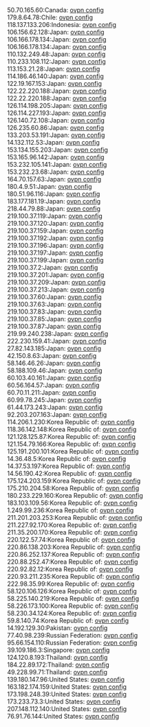 50.70.165.60:Canada: [ovpn config](vpn/50_70_165_60.ovpn)  
179.8.64.78:Chile: [ovpn config](vpn/179_8_64_78.ovpn)  
118.137.133.206:Indonesia: [ovpn config](vpn/118_137_133_206.ovpn)  
106.156.62.128:Japan: [ovpn config](vpn/106_156_62_128.ovpn)  
106.166.178.134:Japan: [ovpn config](vpn/106_166_178_134.ovpn)  
106.166.178.134:Japan: [ovpn config](vpn/106_166_178_134.ovpn)  
110.132.249.48:Japan: [ovpn config](vpn/110_132_249_48.ovpn)  
110.233.108.112:Japan: [ovpn config](vpn/110_233_108_112.ovpn)  
113.153.21.28:Japan: [ovpn config](vpn/113_153_21_28.ovpn)  
114.186.46.140:Japan: [ovpn config](vpn/114_186_46_140.ovpn)  
122.19.167.153:Japan: [ovpn config](vpn/122_19_167_153.ovpn)  
122.22.220.188:Japan: [ovpn config](vpn/122_22_220_188.ovpn)  
122.22.220.188:Japan: [ovpn config](vpn/122_22_220_188.ovpn)  
126.114.198.205:Japan: [ovpn config](vpn/126_114_198_205.ovpn)  
126.114.227.193:Japan: [ovpn config](vpn/126_114_227_193.ovpn)  
126.140.72.108:Japan: [ovpn config](vpn/126_140_72_108.ovpn)  
126.235.60.86:Japan: [ovpn config](vpn/126_235_60_86.ovpn)  
133.203.53.191:Japan: [ovpn config](vpn/133_203_53_191.ovpn)  
14.132.112.53:Japan: [ovpn config](vpn/14_132_112_53.ovpn)  
153.134.155.203:Japan: [ovpn config](vpn/153_134_155_203.ovpn)  
153.165.96.142:Japan: [ovpn config](vpn/153_165_96_142.ovpn)  
153.232.105.141:Japan: [ovpn config](vpn/153_232_105_141.ovpn)  
153.232.23.68:Japan: [ovpn config](vpn/153_232_23_68.ovpn)  
164.70.157.63:Japan: [ovpn config](vpn/164_70_157_63.ovpn)  
180.4.9.51:Japan: [ovpn config](vpn/180_4_9_51.ovpn)  
180.51.96.116:Japan: [ovpn config](vpn/180_51_96_116.ovpn)  
183.177.181.19:Japan: [ovpn config](vpn/183_177_181_19.ovpn)  
218.44.79.88:Japan: [ovpn config](vpn/218_44_79_88.ovpn)  
219.100.37.119:Japan: [ovpn config](vpn/219_100_37_119.ovpn)  
219.100.37.120:Japan: [ovpn config](vpn/219_100_37_120.ovpn)  
219.100.37.159:Japan: [ovpn config](vpn/219_100_37_159.ovpn)  
219.100.37.192:Japan: [ovpn config](vpn/219_100_37_192.ovpn)  
219.100.37.196:Japan: [ovpn config](vpn/219_100_37_196.ovpn)  
219.100.37.197:Japan: [ovpn config](vpn/219_100_37_197.ovpn)  
219.100.37.199:Japan: [ovpn config](vpn/219_100_37_199.ovpn)  
219.100.37.2:Japan: [ovpn config](vpn/219_100_37_2.ovpn)  
219.100.37.201:Japan: [ovpn config](vpn/219_100_37_201.ovpn)  
219.100.37.209:Japan: [ovpn config](vpn/219_100_37_209.ovpn)  
219.100.37.213:Japan: [ovpn config](vpn/219_100_37_213.ovpn)  
219.100.37.60:Japan: [ovpn config](vpn/219_100_37_60.ovpn)  
219.100.37.63:Japan: [ovpn config](vpn/219_100_37_63.ovpn)  
219.100.37.83:Japan: [ovpn config](vpn/219_100_37_83.ovpn)  
219.100.37.85:Japan: [ovpn config](vpn/219_100_37_85.ovpn)  
219.100.37.87:Japan: [ovpn config](vpn/219_100_37_87.ovpn)  
219.99.240.238:Japan: [ovpn config](vpn/219_99_240_238.ovpn)  
222.230.159.41:Japan: [ovpn config](vpn/222_230_159_41.ovpn)  
27.82.143.185:Japan: [ovpn config](vpn/27_82_143_185.ovpn)  
42.150.8.63:Japan: [ovpn config](vpn/42_150_8_63.ovpn)  
58.146.46.26:Japan: [ovpn config](vpn/58_146_46_26.ovpn)  
58.188.109.46:Japan: [ovpn config](vpn/58_188_109_46.ovpn)  
60.103.40.161:Japan: [ovpn config](vpn/60_103_40_161.ovpn)  
60.56.164.57:Japan: [ovpn config](vpn/60_56_164_57.ovpn)  
60.70.11.211:Japan: [ovpn config](vpn/60_70_11_211.ovpn)  
60.99.78.245:Japan: [ovpn config](vpn/60_99_78_245.ovpn)  
61.44.173.243:Japan: [ovpn config](vpn/61_44_173_243.ovpn)  
92.203.207.163:Japan: [ovpn config](vpn/92_203_207_163.ovpn)  
114.206.1.230:Korea Republic of: [ovpn config](vpn/114_206_1_230.ovpn)  
118.36.142.148:Korea Republic of: [ovpn config](vpn/118_36_142_148.ovpn)  
121.128.125.87:Korea Republic of: [ovpn config](vpn/121_128_125_87.ovpn)  
121.154.79.166:Korea Republic of: [ovpn config](vpn/121_154_79_166.ovpn)  
125.191.200.101:Korea Republic of: [ovpn config](vpn/125_191_200_101.ovpn)  
14.36.48.5:Korea Republic of: [ovpn config](vpn/14_36_48_5.ovpn)  
14.37.53.197:Korea Republic of: [ovpn config](vpn/14_37_53_197.ovpn)  
14.56.190.42:Korea Republic of: [ovpn config](vpn/14_56_190_42.ovpn)  
175.124.203.159:Korea Republic of: [ovpn config](vpn/175_124_203_159.ovpn)  
175.210.204.58:Korea Republic of: [ovpn config](vpn/175_210_204_58.ovpn)  
180.233.229.160:Korea Republic of: [ovpn config](vpn/180_233_229_160.ovpn)  
183.103.109.56:Korea Republic of: [ovpn config](vpn/183_103_109_56.ovpn)  
1.249.99.236:Korea Republic of: [ovpn config](vpn/1_249_99_236.ovpn)  
211.201.203.253:Korea Republic of: [ovpn config](vpn/211_201_203_253.ovpn)  
211.227.92.170:Korea Republic of: [ovpn config](vpn/211_227_92_170.ovpn)  
211.35.200.170:Korea Republic of: [ovpn config](vpn/211_35_200_170.ovpn)  
220.122.57.74:Korea Republic of: [ovpn config](vpn/220_122_57_74.ovpn)  
220.86.138.203:Korea Republic of: [ovpn config](vpn/220_86_138_203.ovpn)  
220.86.252.137:Korea Republic of: [ovpn config](vpn/220_86_252_137.ovpn)  
220.88.252.47:Korea Republic of: [ovpn config](vpn/220_88_252_47.ovpn)  
220.92.82.12:Korea Republic of: [ovpn config](vpn/220_92_82_12.ovpn)  
220.93.211.235:Korea Republic of: [ovpn config](vpn/220_93_211_235.ovpn)  
222.98.35.99:Korea Republic of: [ovpn config](vpn/222_98_35_99.ovpn)  
58.120.106.126:Korea Republic of: [ovpn config](vpn/58_120_106_126.ovpn)  
58.225.140.219:Korea Republic of: [ovpn config](vpn/58_225_140_219.ovpn)  
58.226.173.100:Korea Republic of: [ovpn config](vpn/58_226_173_100.ovpn)  
58.230.34.124:Korea Republic of: [ovpn config](vpn/58_230_34_124.ovpn)  
59.8.140.74:Korea Republic of: [ovpn config](vpn/59_8_140_74.ovpn)  
14.192.129.30:Pakistan: [ovpn config](vpn/14_192_129_30.ovpn)  
77.40.98.239:Russian Federation: [ovpn config](vpn/77_40_98_239.ovpn)  
95.66.154.110:Russian Federation: [ovpn config](vpn/95_66_154_110.ovpn)  
39.109.186.3:Singapore: [ovpn config](vpn/39_109_186_3.ovpn)  
124.120.8.193:Thailand: [ovpn config](vpn/124_120_8_193.ovpn)  
184.22.89.172:Thailand: [ovpn config](vpn/184_22_89_172.ovpn)  
49.228.99.71:Thailand: [ovpn config](vpn/49_228_99_71.ovpn)  
139.180.147.96:United States: [ovpn config](vpn/139_180_147_96.ovpn)  
163.182.174.159:United States: [ovpn config](vpn/163_182_174_159.ovpn)  
173.198.248.39:United States: [ovpn config](vpn/173_198_248_39.ovpn)  
173.233.73.3:United States: [ovpn config](vpn/173_233_73_3.ovpn)  
207.148.112.140:United States: [ovpn config](vpn/207_148_112_140.ovpn)  
76.91.76.144:United States: [ovpn config](vpn/76_91_76_144.ovpn)  
